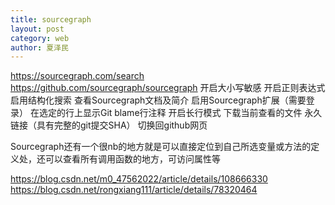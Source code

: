 ```yaml
---
title: sourcegraph
layout: post
category: web
author: 夏泽民
---
```

https://sourcegraph.com/search
https://github.com/sourcegraph/sourcegraph
开启大小写敏感
开启正则表达式
启用结构化搜索
查看Sourcegraph文档及简介
启用Sourcegraph扩展（需要登录）
在选定的行上显示Git blame行注释
开启长行模式
下载当前查看的文件
永久链接（具有完整的git提交SHA）
切换回github网页

Sourcegraph还有一个很nb的地方就是可以直接定位到自己所选变量或方法的定义处，还可以查看所有调用函数的地方，可访问属性等

<!-- more -->
https://blog.csdn.net/m0_47562022/article/details/108666330
https://blog.csdn.net/rongxiang111/article/details/78320464